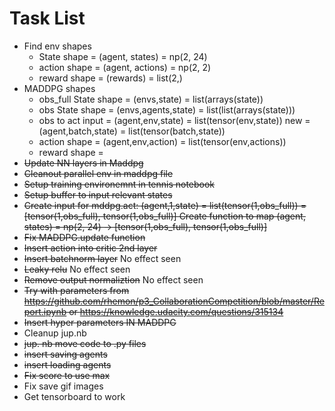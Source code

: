 # Task List

* Find env shapes
    * State shape = (agent, states) = np(2, 24) 
    * action shape = (agent, actions) = np(2, 2) 
    * reward shape = (rewards) = list(2,)
* MADDPG shapes
    * obs_full State shape = (envs,state) =  list(arrays(state)) 
    * obs State shape = (envs,agents,state) = list(list(arrays(state))) 
    * obs to act input = (agent,env,state) = list(tensor(env,state))
     new = (agent,batch,state) = list(tensor(batch,state))
    * action shape = (agent,env,action) = list(tensor(env,actions))
    * reward shape = 
* ~~Update NN layers in Maddpg~~
* ~~Cleanout parallel env in maddpg file~~
* ~~Setup training environemnt in tennis notebook~~
* ~~Setup buffer to input relevant states~~
* ~~Create input for mddpg.act: (agent,1,state) = list(tensor(1,obs_full)) = [tensor(1,obs_full), tensor(1,obs_full)]
Create function to map (agent, states) = np(2, 24)  -> [tensor(1,obs_full), tensor(1,obs_full)]~~
* ~~Fix MADDPG.update function~~
* ~~Insert action into critic 2nd layer~~
* ~~Insert batchnorm layer~~ No effect seen
* ~~Leaky relu~~ No effect seen
* ~~Remove output normaliztion~~ No effect seen
* ~~Try with parameters from https://github.com/rhemon/p3_CollaborationCompetition/blob/master/Report.ipynb or https://knowledge.udacity.com/questions/315134~~
* ~~Insert hyper parameters IN MADDPG~~
* Cleanup jup.nb 
* ~~jup. nb move code to .py files~~
* ~~insert saving agents~~
* ~~insert loading agents~~
* ~~Fix score to use max~~
* Fix save gif images
* Get tensorboard to work







